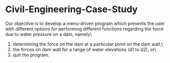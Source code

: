# Civil-Engineering-Case-Study
Our objective is to develop a menu-driven program which presents the user with different options for performing different functions regarding the force due to water pressure on a dam, namely\
1) determining the force on the dam at a particular point on the dam wall,\
2) the forces on dam wall for a range of water elevations (d1 to d2), or\
3) quit the program.
